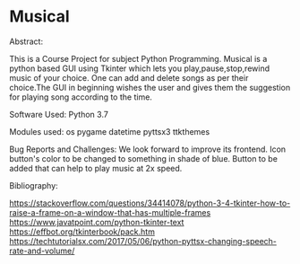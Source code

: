 # Musical

Abstract:

This is a Course Project for subject Python Programming.
Musical is a python based GUI using Tkinter which lets you play,pause,stop,rewind music of your choice.
One can add and delete songs as per their choice.The GUI in beginning wishes the user and gives them the suggestion 
for playing song according to the time.

Software Used:
Python 3.7

Modules used:
os
pygame
datetime
pyttsx3
ttkthemes

Bug Reports and Challenges:
We look forward to improve its frontend.
Icon button's color to be changed to something in shade of blue.
Button to be added that can help to play music at 2x speed.

Bibliography:

https://stackoverflow.com/questions/34414078/python-3-4-tkinter-how-to-raise-a-frame-on-a-window-that-has-multiple-frames
https://www.javatpoint.com/python-tkinter-text
https://effbot.org/tkinterbook/pack.htm
https://techtutorialsx.com/2017/05/06/python-pyttsx-changing-speech-rate-and-volume/

